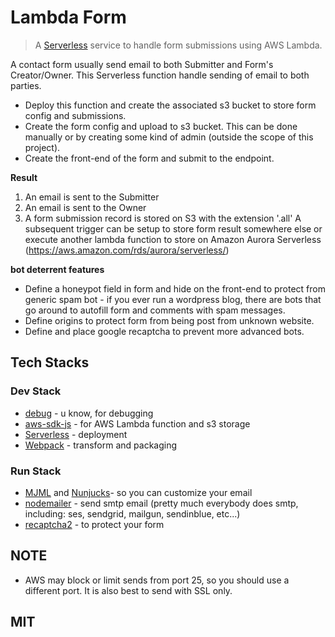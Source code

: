 # Lambda Form
> A [Serverless](https://serverless.com/) service to handle form submissions using AWS Lambda.

A contact form usually send email to both Submitter and Form's Creator/Owner.  This Serverless function handle sending of email to both parties.

- Deploy this function and create the associated s3 bucket to store form config and submissions.
- Create the form config and upload to s3 bucket.  This can be done manually or by creating some kind of admin (outside the scope of this project).
- Create the front-end of the form and submit to the endpoint.

**Result**
1. An email is sent to the Submitter
2. An email is sent to the Owner
3. A form submission record is stored on S3 with the extension '.all'
A subsequent trigger can be setup to store form result somewhere else or execute another lambda function to store on Amazon Aurora Serverless (https://aws.amazon.com/rds/aurora/serverless/)

**bot deterrent features**
- Define a honeypot field in form and hide on the front-end to protect from generic spam bot - if you ever run a wordpress blog, there are bots that go around to autofill form and comments with spam messages.
- Define origins to protect form from being post from unknown website.
- Define and place google recaptcha to prevent more advanced bots.

## Tech Stacks

### Dev Stack
* [debug](https://github.com/visionmedia/debug) - u know, for debugging
* [aws-sdk-js](https://github.com/aws/aws-sdk-js) - for AWS Lambda function and s3 storage
* [Serverless](https://serverless.com/) - deployment
* [Webpack](https://github.com/webpack/webpack) - transform and packaging

### Run Stack
* [MJML](https://mjml.io/) and [Nunjucks](https://mozilla.github.io/nunjucks/)- so you can customize your email
* [nodemailer](https://github.com/nodemailer/nodemailer) - send smtp email (pretty much everybody does smtp, including: ses, sendgrid, mailgun, sendinblue, etc...)
* [recaptcha2](https://github.com/fereidani/recaptcha2) - to protect your form

## NOTE
* AWS may block or limit sends from port 25, so you should use a different port.  It is also best to send with SSL only.

## MIT
